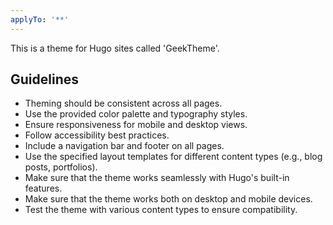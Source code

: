 ```yaml
---
applyTo: '**'
---
```


This is a theme for Hugo sites called 'GeekTheme'.

## Guidelines

- Theming should be consistent across all pages.
- Use the provided color palette and typography styles.
- Ensure responsiveness for mobile and desktop views.
- Follow accessibility best practices.
- Include a navigation bar and footer on all pages.
- Use the specified layout templates for different content types (e.g., blog posts, portfolios).
- Make sure that the theme works seamlessly with Hugo's built-in features.
- Make sure that the theme works both on desktop and mobile devices.
- Test the theme with various content types to ensure compatibility.
